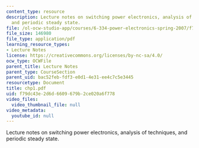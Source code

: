 ```yaml
---
content_type: resource
description: Lecture notes on switching power electronics, analysis of techniques,
  and periodic steady state.
file: /ol-ocw-studio-app/courses/6-334-power-electronics-spring-2007/f79dc43e2d6d6609679b2ce020a6f778_chp1.pdf
file_size: 146980
file_type: application/pdf
learning_resource_types:
- Lecture Notes
license: https://creativecommons.org/licenses/by-nc-sa/4.0/
ocw_type: OCWFile
parent_title: Lecture Notes
parent_type: CourseSection
parent_uid: bac52feb-fdf3-e0d1-4e31-ee4c7c5e3445
resourcetype: Document
title: chp1.pdf
uid: f79dc43e-2d6d-6609-679b-2ce020a6f778
video_files:
  video_thumbnail_file: null
video_metadata:
  youtube_id: null
---
```

Lecture notes on switching power electronics, analysis of techniques, and periodic steady state.